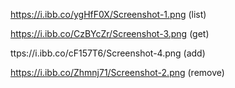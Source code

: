 https://i.ibb.co/ygHfF0X/Screenshot-1.png (list)

https://i.ibb.co/CzBYcZr/Screenshot-3.png (get)

ttps://i.ibb.co/cF157T6/Screenshot-4.png (add)

https://i.ibb.co/Zhmnj71/Screenshot-2.png (remove)
